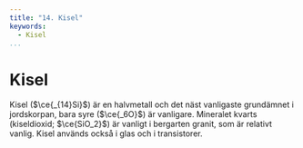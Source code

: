 ```yaml
---
title: "14. Kisel"
keywords:
  - Kisel
...
```


# Kisel
Kisel ($\ce{_{14}Si}$) är en halvmetall och det näst vanligaste grundämnet i jordskorpan, bara syre ($\ce{_6O}$) är vanligare. Mineralet kvarts (kiseldioxid; $\ce{SiO_2}$) är vanligt i bergarten granit, som är relativt vanlig. Kisel används också i glas och i transistorer. 